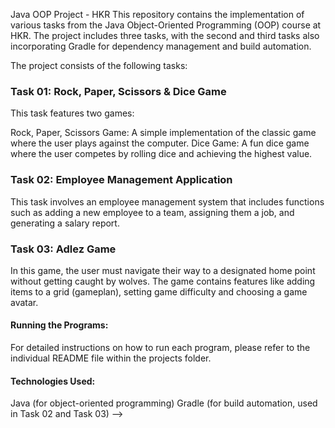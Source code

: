 Java OOP Project - HKR
This repository contains the implementation of various tasks from the Java Object-Oriented Programming (OOP) course at HKR. The project includes three tasks, with the second and third tasks also incorporating Gradle for dependency management and build automation.

The project consists of the following tasks:

<h3><b>Task 01: Rock, Paper, Scissors & Dice Game </b></h3>
This task features two games:

Rock, Paper, Scissors Game: A simple implementation of the classic game where the user plays against the computer.
Dice Game: A fun dice game where the user competes by rolling dice and achieving the highest value.

<h3><b>Task 02: Employee Management Application </b></h3>This task involves an employee management system that includes functions such as adding a new employee to a team, assigning them a job, and generating a salary report.

<h3><b>Task 03: Adlez Game</b></h3>
In this game, the user must navigate their way to a designated home point without getting caught by wolves. The game contains features like adding items to a grid (gameplan), setting game difficulty and choosing a game avatar.

<br>
<h4><b>Running the Programs:</b></h4>

For detailed instructions on how to run each program, please refer to the individual README file within the projects folder.<br>

<h4><b>Technologies Used:</b></h4>

Java (for object-oriented programming)
Gradle (for build automation, used in Task 02 and Task 03) -->


